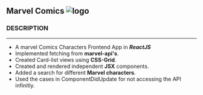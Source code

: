 ## Marvel Comics ![logo](https://i.pinimg.com/564x/e4/2b/72/e42b72121ac11b1997e99977b21daf2a.jpg)

### DESCRIPTION
***
- A marvel Comics Characters Frontend App in ***ReactJS***
- Implemented fetching from **marvel-api's**.
- Created Card-list views using **CSS-Grid**.
- Created and rendered independent **JSX** components.
- Added a search for different **Marvel characters**.
- Used the cases in ComponentDidUpdate for not accessing the API infinitly.
